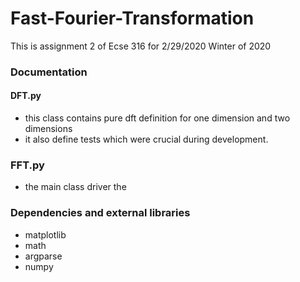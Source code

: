 # Fast-Fourier-Transformation
This is assignment 2 of Ecse 316 for 2/29/2020 Winter of 2020


### Documentation

#### DFT.py
- this class contains pure dft definition for one dimension and two dimensions
- it also define tests which were crucial during development.

### FFT.py
- the main class driver the


### Dependencies and external libraries
- matplotlib
- math
- argparse
- numpy